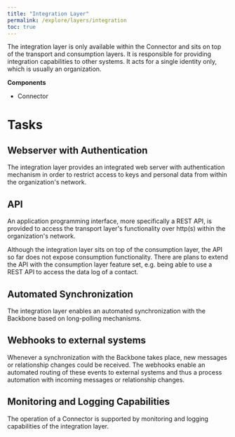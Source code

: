 ```yaml
---
title: "Integration Layer"
permalink: /explore/layers/integration
toc: true
---
```


The integration layer is only available within the Connector and sits on top of the transport and consumption layers. It is responsible for providing integration capabilities to other systems. It acts for a single identity only, which is usually an organization.

**Components**

- Connector

# Tasks

## Webserver with Authentication

The integration layer provides an integrated web server with authentication mechanism in order to restrict access to keys and personal data from within the organization's network.

## API

An application programming interface, more specifically a REST API, is provided to access the transport layer's functionality over http(s) within the organization's network.

Although the integration layer sits on top of the consumption layer, the API so far does not expose consumption functionality. There are plans to extend the API with the consumption layer feature set, e.g. being able to use a REST API to access the data log of a contact.

## Automated Synchronization

The integration layer enables an automated synchronization with the Backbone based on long-polling mechanisms.

## Webhooks to external systems

Whenever a synchronization with the Backbone takes place, new messages or relationship changes could be received. The webhooks enable an automated routing of these events to external systems and thus a process automation with incoming messages or relationship changes.

## Monitoring and Logging Capabilities

The operation of a Connector is supported by monitoring and logging capabilities of the integration layer.
